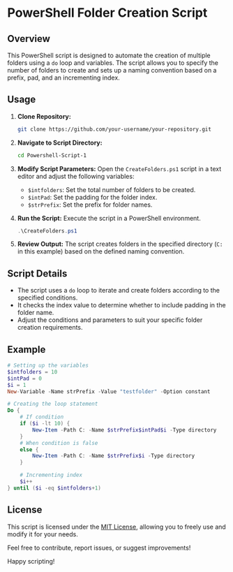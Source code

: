 # PowerShell Folder Creation Script

## Overview

This PowerShell script is designed to automate the creation of multiple folders using a `do` loop and variables. The script allows you to specify the number of folders to create and sets up a naming convention based on a prefix, pad, and an incrementing index.

## Usage

1. **Clone Repository:**
   ```bash
   git clone https://github.com/your-username/your-repository.git
   ```

2. **Navigate to Script Directory:**
   ```bash
   cd Powershell-Script-1
   ```

3. **Modify Script Parameters:**
   Open the `CreateFolders.ps1` script in a text editor and adjust the following variables:
   - `$intfolders`: Set the total number of folders to be created.
   - `$intPad`: Set the padding for the folder index.
   - `$strPrefix`: Set the prefix for folder names.

4. **Run the Script:**
   Execute the script in a PowerShell environment.
   ```powershell
   .\CreateFolders.ps1
   ```

5. **Review Output:**
   The script creates folders in the specified directory (`C:` in this example) based on the defined naming convention.

## Script Details

- The script uses a `do` loop to iterate and create folders according to the specified conditions.
- It checks the index value to determine whether to include padding in the folder name.
- Adjust the conditions and parameters to suit your specific folder creation requirements.

## Example

```powershell
# Setting up the variables
$intfolders = 10
$intPad = 0
$i = 1
New-Variable -Name strPrefix -Value "testfolder" -Option constant

# Creating the loop statement
Do {
    # If condition
    if ($i -lt 10) {
        New-Item -Path C: -Name $strPrefix$intPad$i -Type directory
    }
    # When condition is false
    else {
        New-Item -Path C: -Name $strPrefix$i -Type directory
    }

    # Incrementing index
    $i++
} until ($i -eq $intfolders+1)
```

## License

This script is licensed under the [MIT License](LICENSE), allowing you to freely use and modify it for your needs.

Feel free to contribute, report issues, or suggest improvements!

Happy scripting!
```
